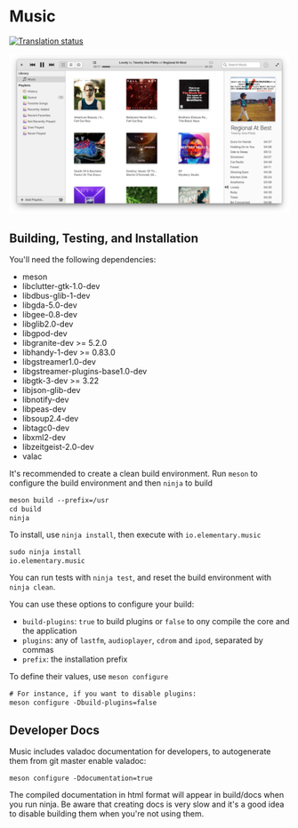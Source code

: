 # Music
[![Translation status](https://l10n.elementary.io/widgets/music/-/svg-badge.svg)](https://l10n.elementary.io/projects/music/?utm_source=widget)

![Screenshot](data/screenshot.png?raw=true)

## Building, Testing, and Installation

You'll need the following dependencies:
* meson
* libclutter-gtk-1.0-dev
* libdbus-glib-1-dev
* libgda-5.0-dev
* libgee-0.8-dev
* libglib2.0-dev
* libgpod-dev
* libgranite-dev >= 5.2.0
* libhandy-1-dev >= 0.83.0
* libgstreamer1.0-dev
* libgstreamer-plugins-base1.0-dev
* libgtk-3-dev >= 3.22
* libjson-glib-dev
* libnotify-dev
* libpeas-dev
* libsoup2.4-dev
* libtagc0-dev
* libxml2-dev
* libzeitgeist-2.0-dev
* valac

It's recommended to create a clean build environment. Run `meson` to configure the build environment and then `ninja` to build

    meson build --prefix=/usr
    cd build
    ninja

To install, use `ninja install`, then execute with `io.elementary.music`

    sudo ninja install
    io.elementary.music

You can run tests with `ninja test`, and reset the build environment with `ninja clean`.

You can use these options to configure your build:
* `build-plugins`: `true` to build plugins or `false` to ony compile the core and the application
* `plugins`: any of `lastfm`, `audioplayer`, `cdrom` and `ipod`, separated by commas
* `prefix`: the installation prefix

To define their values, use `meson configure`

    # For instance, if you want to disable plugins:
    meson configure -Dbuild-plugins=false

## Developer Docs

Music includes valadoc documentation for developers, to autogenerate them from git master enable valadoc:

    meson configure -Ddocumentation=true

The compiled documentation in html format will appear in build/docs when you run ninja. Be aware that creating docs is very slow and it's a good idea to disable building them when you're not using them.


